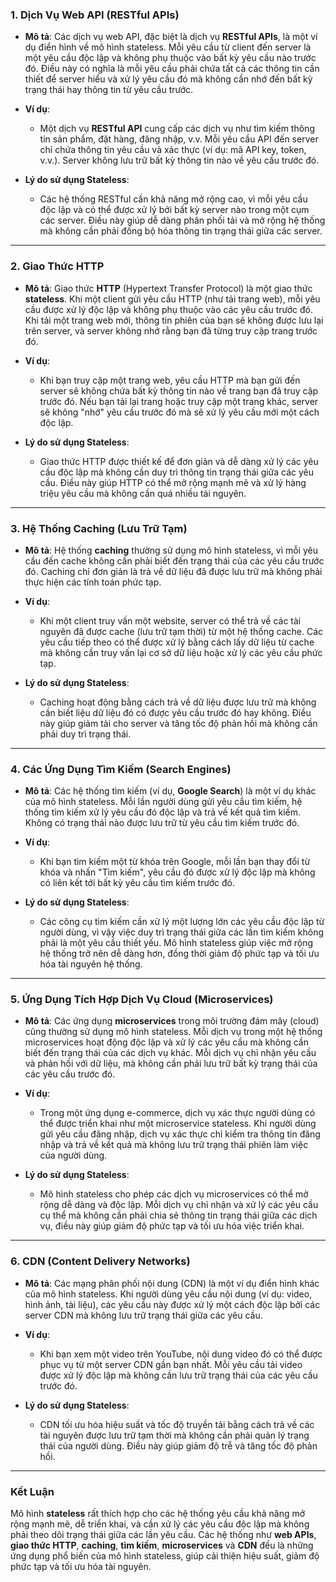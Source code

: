 ### 1. **Dịch Vụ Web API (RESTful APIs)**

- **Mô tả**: Các dịch vụ web API, đặc biệt là dịch vụ **RESTful APIs**, là một ví dụ điển hình về mô hình stateless. Mỗi yêu cầu từ client đến server là một yêu cầu độc lập và không phụ thuộc vào bất kỳ yêu cầu nào trước đó. Điều này có nghĩa là mỗi yêu cầu phải chứa tất cả các thông tin cần thiết để server hiểu và xử lý yêu cầu đó mà không cần nhớ đến bất kỳ trạng thái hay thông tin từ yêu cầu trước.

- **Ví dụ**: 
  - Một dịch vụ **RESTful API** cung cấp các dịch vụ như tìm kiếm thông tin sản phẩm, đặt hàng, đăng nhập, v.v. Mỗi yêu cầu API đến server chỉ chứa thông tin yêu cầu và xác thực (ví dụ: mã API key, token, v.v.). Server không lưu trữ bất kỳ thông tin nào về yêu cầu trước đó.

- **Lý do sử dụng Stateless**: 
  - Các hệ thống RESTful cần khả năng mở rộng cao, vì mỗi yêu cầu độc lập và có thể được xử lý bởi bất kỳ server nào trong một cụm các server. Điều này giúp dễ dàng phân phối tải và mở rộng hệ thống mà không cần phải đồng bộ hóa thông tin trạng thái giữa các server.

---

### 2. **Giao Thức HTTP**

- **Mô tả**: Giao thức **HTTP** (Hypertext Transfer Protocol) là một giao thức **stateless**. Khi một client gửi yêu cầu HTTP (như tải trang web), mỗi yêu cầu được xử lý độc lập và không phụ thuộc vào các yêu cầu trước đó. Khi tải một trang web mới, thông tin phiên của bạn sẽ không được lưu lại trên server, và server không nhớ rằng bạn đã từng truy cập trang trước đó.

- **Ví dụ**: 
  - Khi bạn truy cập một trang web, yêu cầu HTTP mà bạn gửi đến server sẽ không chứa bất kỳ thông tin nào về trang bạn đã truy cập trước đó. Nếu bạn tải lại trang hoặc truy cập một trang khác, server sẽ không "nhớ" yêu cầu trước đó mà sẽ xử lý yêu cầu mới một cách độc lập.

- **Lý do sử dụng Stateless**: 
  - Giao thức HTTP được thiết kế để đơn giản và dễ dàng xử lý các yêu cầu độc lập mà không cần duy trì thông tin trạng thái giữa các yêu cầu. Điều này giúp HTTP có thể mở rộng mạnh mẽ và xử lý hàng triệu yêu cầu mà không cần quá nhiều tài nguyên.

---

### 3. **Hệ Thống Caching (Lưu Trữ Tạm)**

- **Mô tả**: Hệ thống **caching** thường sử dụng mô hình stateless, vì mỗi yêu cầu đến cache không cần phải biết đến trạng thái của các yêu cầu trước đó. Caching chỉ đơn giản là trả về dữ liệu đã được lưu trữ mà không phải thực hiện các tính toán phức tạp.

- **Ví dụ**:
  - Khi một client truy vấn một website, server có thể trả về các tài nguyên đã được cache (lưu trữ tạm thời) từ một hệ thống cache. Các yêu cầu tiếp theo có thể được xử lý bằng cách lấy dữ liệu từ cache mà không cần truy vấn lại cơ sở dữ liệu hoặc xử lý các yêu cầu phức tạp.
  
- **Lý do sử dụng Stateless**: 
  - Caching hoạt động bằng cách trả về dữ liệu được lưu trữ mà không cần biết liệu dữ liệu đó có được yêu cầu trước đó hay không. Điều này giúp giảm tải cho server và tăng tốc độ phản hồi mà không cần phải duy trì trạng thái.

---

### 4. **Các Ứng Dụng Tìm Kiếm (Search Engines)**

- **Mô tả**: Các hệ thống tìm kiếm (ví dụ, **Google Search**) là một ví dụ khác của mô hình stateless. Mỗi lần người dùng gửi yêu cầu tìm kiếm, hệ thống tìm kiếm xử lý yêu cầu đó độc lập và trả về kết quả tìm kiếm. Không có trạng thái nào được lưu trữ từ yêu cầu tìm kiếm trước đó.

- **Ví dụ**:
  - Khi bạn tìm kiếm một từ khóa trên Google, mỗi lần bạn thay đổi từ khóa và nhấn "Tìm kiếm", yêu cầu đó được xử lý độc lập mà không có liên kết tới bất kỳ yêu cầu tìm kiếm trước đó.
  
- **Lý do sử dụng Stateless**:
  - Các công cụ tìm kiếm cần xử lý một lượng lớn các yêu cầu độc lập từ người dùng, vì vậy việc duy trì trạng thái giữa các lần tìm kiếm không phải là một yêu cầu thiết yếu. Mô hình stateless giúp việc mở rộng hệ thống trở nên dễ dàng hơn, đồng thời giảm độ phức tạp và tối ưu hóa tài nguyên hệ thống.

---

### 5. **Ứng Dụng Tích Hợp Dịch Vụ Cloud (Microservices)**

- **Mô tả**: Các ứng dụng **microservices** trong môi trường đám mây (cloud) cũng thường sử dụng mô hình stateless. Mỗi dịch vụ trong một hệ thống microservices hoạt động độc lập và xử lý các yêu cầu mà không cần biết đến trạng thái của các dịch vụ khác. Mỗi dịch vụ chỉ nhận yêu cầu và phản hồi với dữ liệu, mà không cần phải lưu trữ bất kỳ trạng thái của các yêu cầu trước đó.

- **Ví dụ**: 
  - Trong một ứng dụng e-commerce, dịch vụ xác thực người dùng có thể được triển khai như một microservice stateless. Khi người dùng gửi yêu cầu đăng nhập, dịch vụ xác thực chỉ kiểm tra thông tin đăng nhập và trả về kết quả mà không lưu trữ trạng thái phiên làm việc của người dùng.

- **Lý do sử dụng Stateless**:
  - Mô hình stateless cho phép các dịch vụ microservices có thể mở rộng dễ dàng và độc lập. Mỗi dịch vụ chỉ nhận và xử lý các yêu cầu cụ thể mà không cần phải chia sẻ thông tin trạng thái giữa các dịch vụ, điều này giúp giảm độ phức tạp và tối ưu hóa việc triển khai.

---

### 6. **CDN (Content Delivery Networks)**

- **Mô tả**: Các mạng phân phối nội dung (CDN) là một ví dụ điển hình khác của mô hình stateless. Khi người dùng yêu cầu nội dung (ví dụ: video, hình ảnh, tài liệu), các yêu cầu này được xử lý một cách độc lập bởi các server CDN mà không lưu trữ trạng thái giữa các yêu cầu.

- **Ví dụ**:
  - Khi bạn xem một video trên YouTube, nội dung video đó có thể được phục vụ từ một server CDN gần bạn nhất. Mỗi yêu cầu tải video được xử lý độc lập mà không cần lưu trữ trạng thái của các yêu cầu trước đó.
  
- **Lý do sử dụng Stateless**:
  - CDN tối ưu hóa hiệu suất và tốc độ truyền tải bằng cách trả về các tài nguyên được lưu trữ tạm thời mà không cần phải quản lý trạng thái của người dùng. Điều này giúp giảm độ trễ và tăng tốc độ phản hồi.

---

### Kết Luận

Mô hình **stateless** rất thích hợp cho các hệ thống yêu cầu khả năng mở rộng mạnh mẽ, dễ triển khai, và cần xử lý các yêu cầu độc lập mà không phải theo dõi trạng thái giữa các lần yêu cầu. Các hệ thống như **web APIs**, **giao thức HTTP**, **caching**, **tìm kiếm**, **microservices** và **CDN** đều là những ứng dụng phổ biến của mô hình stateless, giúp cải thiện hiệu suất, giảm độ phức tạp và tối ưu hóa tài nguyên.